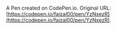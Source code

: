 # 

A Pen created on CodePen.io. Original URL: [https://codepen.io/faizal00/pen/YzNxezR](https://codepen.io/faizal00/pen/YzNxezR).


